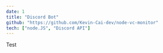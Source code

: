 ```yaml
---
date: 1
title: "Discord Bot"
github: "https://github.com/Kevin-Cai-dev/node-vc-monitor"
tech: ["node.JS", "Discord API"]
---
```

Test